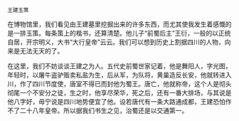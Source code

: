     王建玉策 

   在博物馆里，我们看见由王建墓里挖掘出来的许多东西，而尤其使我发生着感慨的是一排玉策。每条策上的楷书，还算清楚。他儿子“前蜀后主”王衍，一般的以正统自居，开宗明义，大书“大行皇帝”云云。我们可以想到历史上割据四川的人物，向来是无法无天的了。

   在这里，我们不妨谈谈王建之为人。五代史前蜀世家记着，他是舞阳人，字光图，年轻时，以屠牛盗驴贩卖私盐为生，后从军，为队将，黄巢造反长安，他就转进入川，作了四川节度使，唐室不得已而封他为蜀王。唐亡，他就称帝，这个人是彻头彻尾一个不安分之徒，生之时，他享尽荣华，死之后，还有一番大排场，与其说是他八字好，毋宁说是四川地势便宜了他。设若唐代有一条大路通成都，王建恐怕作不了二十八年皇帝。所以据我们书生之见，治蜀还是以交通第一。

